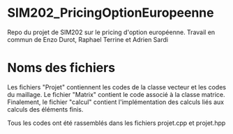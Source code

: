 # SIM202_PricingOptionEuropeenne
Repo du projet de SIM202 sur le pricing d'option européenne. Travail en commun de Enzo Durot, Raphael Terrine et Adrien Sardi

# Noms des fichiers

Les fichiers "Projet" contiennent les codes de la classe vecteur et les codes du maillage. Le fichier "Matrix" contient le code associé à la classe matrice. Finalement, le fichier "calcul" contient l'implémentation des calculs liés aux calculs des éléments finis.


Tous les codes ont été rassemblés dans les fichiers projet.cpp et projet.hpp
